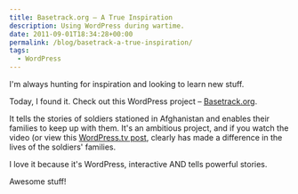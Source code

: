 ```yaml
---
title: Basetrack.org – A True Inspiration
description: Using WordPress during wartime.
date: 2011-09-01T18:34:28+00:00
permalink: /blog/basetrack-a-true-inspiration/
tags:
  - WordPress
---
```


I'm always hunting for inspiration and looking to learn new stuff.

Today, I found it. Check out this WordPress project – [Basetrack.org](http://basetrack.org/).

It tells the stories of soldiers stationed in Afghanistan and enables their families to keep up with them. It's an ambitious project, and if you watch the video (or view this [WordPress.tv post](http://wordpress.tv/2011/08/31/teru-kuwayama-taking-wordpress-to-war-basetrack-org/), clearly has made a difference in the lives of the soldiers' families.

I love it because it's WordPress, interactive AND tells powerful stories.

Awesome stuff!
